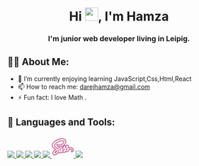 <h1 align="center">Hi <img src="https://raw.githubusercontent.com/MartinHeinz/MartinHeinz/master/wave.gif" width="30px">, I'm Hamza</h1>
<h3 align="center">I'm junior web developer living in Leipig.</h3>
  
  
  
  ## 🙋‍♂️ About Me:
- 🌱 I’m currently enjoying learning JavaScript,Css,Html,React
- 📫  How to reach me: darejhamza@gmail.com
- ⚡ Fun fact: I love Math .


<!--
**hamzadarej/hamzadarej** is a ✨ _special_ ✨ repository because its `README.md` (this file) appears on your GitHub profile.

Here are some ideas to get you started:

- 🔭 I’m currently working on ...
- 🌱 I’m currently learning ...
- 👯 I’m looking to collaborate on ...
- 🤔 I’m looking for help with ...
- 💬 Ask me about ...
- 📫 How to reach me: ...
- 😄 Pronouns: ...
- ⚡ Fun fact: ...
-->
## 🚀 Languages and Tools:
<p align="left"> 
    <a href="https://reactjs.org/" target="_blank"> <img src="https://img.icons8.com/color/48/000000/react-native.png"/> </a>
    <a href="https://developer.mozilla.org/en-US/docs/Web/JavaScript" target="_blank"> <img src="https://img.icons8.com/color/48/000000/javascript.png"/> </a> 
    <a href="https://www.w3.org/html/" target="_blank"> <img src="https://img.icons8.com/color/48/000000/html-5.png"/> </a> 
    <a href="https://www.w3schools.com/css/" target="_blank"> <img src="https://img.icons8.com/color/48/000000/css3.png"/> </a> 
    <a href="https://getbootstrap.com" target="_blank"> <img src="https://img.icons8.com/color/48/000000/bootstrap.png"/> </a> 
    <a href="https://sass.com" target="_blank"> <svg xmlns="http://www.w3.org/2000/svg" x="0px" y="0px"
width="50" height="50"
viewBox="0 0 226 226"
style=" fill:#000000;"><g fill="none" fill-rule="nonzero" stroke="none" stroke-width="1" stroke-linecap="butt" stroke-linejoin="miter" stroke-miterlimit="10" stroke-dasharray="" stroke-dashoffset="0" font-family="none" font-weight="none" font-size="none" text-anchor="none" style="mix-blend-mode: normal"><path d="M0,226v-226h226v226z" fill="none"></path><g fill="#cd6799"><path d="M103.28906,26.22836c-10.07056,0 -20.7004,1.88498 -30.74836,5.45578c-12.03224,4.27592 -34.78182,13.84991 -51.96234,29.91851c-17.44268,16.3172 -21.74579,32.01453 -19.96039,41.27149c3.34932,17.34776 20.02529,29.22378 32.69938,37.96094c-9.25696,5.66808 -19.31424,13.4749 -23.34156,22.3793c-3.80132,8.39816 -4.00408,17.04796 -0.59148,24.3568c2.54928,5.45564 6.90282,9.50344 11.6443,10.82328c3.28152,0.91304 6.67364,1.37719 10.08172,1.37719c13.46056,0 26.73997,-7.34606 34.66805,-19.16586c1.18876,-1.77184 2.21296,-3.61508 3.08984,-5.49992c0.48364,0.57404 0.9855,1.11856 1.50078,1.60672c4.32564,4.09964 9.48141,4.09625 11.17641,4.09625c5.22512,0 8.90277,-2.26473 11.55601,-5.07617c2.2148,1.47352 4.82058,2.26 7.6275,2.26c0.339,0 0.68958,-0.00346 1.02406,-0.04414c5.61836,-0.68704 11.67961,-6.17086 11.67961,-6.17086c0.23504,0.2034 0.47079,0.39282 0.72391,0.58266c2.38656,1.79896 5.38918,2.67492 9.17242,2.67492c0.62828,0 1.27796,-0.0166 1.93336,-0.06179c4.62396,-0.31188 8.11022,-1.41738 10.30242,-2.33946c2.20576,-0.80456 5.39864,-2.22709 8.58976,-4.57297c0.77292,-0.56952 1.51116,-1.16814 2.1982,-1.80094c1.40572,0.85428 2.9921,1.47055 4.71422,1.81859c0.84072,0.17176 1.71795,0.25601 2.62195,0.25602c2.37752,0 4.95067,-0.58118 7.85703,-1.77446c2.35944,-0.8136 5.76455,-2.27215 9.16359,-4.76719c7.87384,-5.79012 11.70489,-12.67175 11.37945,-20.43711c-0.00904,-0.23956 -0.02606,-0.47983 -0.04414,-0.72391c1.16164,-0.12656 2.36339,-0.18539 3.60188,-0.18539c1.53228,0 3.14839,0.10149 4.79367,0.29133c10.7802,1.26108 13.09748,6.34763 13.0568,8.03359c-0.0678,0.44296 -0.83507,1.15493 -1.55375,1.59789c-4.56068,2.82048 -6.45908,6.4826 -5.65,10.88508c0.86332,4.76408 4.86507,8.10422 9.72859,8.10422c0.9266,0 1.7366,-0.11653 2.41008,-0.22953c5.78108,-0.97632 16.79689,-8.15069 17.30312,-21.04625c0.29832,-7.48512 -2.76793,-15.14398 -8.40437,-21.01094c-7.08284,-7.3676 -17.46846,-11.42359 -29.24758,-11.42359h-0.27367c-4.86352,0.02712 -9.58692,0.69361 -14.125,1.98633l-0.14125,-1.02406c-0.27572,-1.93908 -0.38039,-2.6663 -0.15891,-4.35226c0.19888,-1.5142 1.12393,-4.25071 1.57141,-5.57055c0.62828,-1.84416 1.08515,-3.17608 0.92695,-5.1468c-0.30736,-3.84652 -3.50385,-10.38018 -13.52469,-10.4525h-0.03531h-0.24719c-8.9044,0 -14.40609,2.58622 -16.34969,7.6893c-0.24408,0.63732 -0.53152,1.47811 -0.82984,2.44539c-2.0792,-2.18768 -5.41962,-3.91001 -10.54078,-3.94617h-0.03531h-0.25602c-1.0622,0 -2.07412,0.04245 -3.03688,0.11477c12.84584,-11.90116 21.03368,-28.99177 16.86172,-45.36773c-4.05444,-15.9104 -21.14541,-25.79578 -44.59969,-25.79578zM103.28023,35.22422c18.0348,0 32.77163,6.74356 35.90399,19.03344c4.58328,17.97152 -11.02597,39.46596 -31.00437,47.19516c-10.38244,4.01828 -19.72133,5.32336 -26.90812,5.32336c-5.15732,0 -9.21021,-0.67793 -11.74141,-1.50961c-6.88848,-2.26 -10.93261,-6.79497 -11.91797,-9.35781c-0.3842,-1.00344 -1.05316,-2.69215 0,-3.27523c0.1808,-0.09944 0.33617,-0.16774 0.49437,-0.16774c0.41584,0 0.90223,0.42686 2.14523,1.80094c1.44188,1.59104 6.70189,5.52641 16.43797,5.52641c1.36956,0 2.83722,-0.07091 4.38758,-0.24719c32.9734,-3.69736 52.83329,-29.32174 46.55953,-43.10774c-2.3052,-5.0624 -10.39324,-8.66039 -22.14976,-8.66039c-10.65364,0 -24.32078,2.96201 -39.41758,10.48781c-38.76352,19.31396 -40.86207,35.23255 -41.19203,41.28031c-0.90852,16.6336 20.52723,25.39096 32.12555,37.76672c0.15368,0.16272 0.30108,0.32283 0.45024,0.48555c2.17412,-1.1978 4.46294,-2.4562 6.70937,-3.69016c5.84888,-3.21372 11.35438,-6.2263 13.93078,-7.6275c4.08156,-5.93024 12.37371,-12.47414 18.35367,-12.47414c9.56432,0 6.26797,13.73656 6.26797,13.73656c0,0 0.1969,-0.63993 0.45906,-0.64445c0.20792,-0.00452 0.87956,-1.06821 2.52484,-1.06821c0.49268,0 1.06545,0.0957 1.74797,0.3443c3.03744,1.11192 2.34786,3.24366 2.36594,3.46062c0.03616,0.42036 -3.58415,12.63495 -5.09383,20.46359c-0.71868,3.73352 -0.30072,6.45336 -0.08828,6.45336c0.29832,0 0.90047,-0.95598 1.46547,-1.9775l-0.00883,-0.02649c0,0 0.42036,-0.76642 1.13,-2.15406c0.0904,-0.18532 0.14125,-0.30016 0.14125,-0.30016l0.00883,0.00883c0.83168,-1.63624 2.00321,-4.03085 3.35469,-7.00953c2.65324,-5.84888 12.78065,-28.41653 13.63945,-30.91609c0.8588,-2.49956 1.30995,-5.08564 1.73031,-6.18852c0.41584,-1.0848 3.87237,-1.90687 7.96297,-1.90687h0.2207c4.18552,0.03164 4.60313,1.80991 4.63477,2.18055c0.03164,0.37064 -1.99318,5.32082 -2.45422,8.8193c-0.46104,3.49848 -0.01773,5.2545 0.36195,8.1925c0.25312,1.92552 1.45438,4.36257 2.86914,7.1243c4.32564,-7.07832 11.94925,-20.61749 12.68602,-24.40977c0.50172,-2.58996 1.30995,-5.07681 1.73031,-6.17969c0.41584,-1.0848 3.87689,-1.9157 7.96297,-1.9157h0.21187c4.18552,0.03164 4.61195,1.81874 4.64359,2.18937c0.03164,0.37064 -1.99318,5.32082 -2.45422,8.8193c-0.46104,3.49848 -0.01773,5.24567 0.36195,8.18367c0.32544,2.51312 2.27667,5.90425 4.20219,9.74625c5.2658,-2.59448 11.54931,-4.34259 18.80391,-4.37875h0.22953c18.61788,0 29.1165,12.08818 28.68258,23.09437c-0.32544,8.68744 -8.31666,12.27399 -9.79922,12.52711c-0.3616,0.06328 -0.67383,0.10594 -0.92695,0.10594c-0.50172,0 -0.78768,-0.18108 -0.89164,-0.74156c-0.10848,-0.58308 0.27932,-0.85124 1.54492,-1.6332c1.2656,-0.78196 5.04715,-3.37651 5.72062,-8.09539c0.678,-4.71888 -2.86547,-15.98682 -20.91383,-18.09766c-2.05208,-0.23956 -3.99123,-0.34429 -5.83539,-0.34429c-5.70876,0 -10.42835,1.0658 -14.28391,2.67492c0.9492,2.45436 1.64832,5.00696 1.7568,7.58336c0.23504,5.65904 -3.67448,9.83954 -7.73344,12.82726c-2.36396,1.7402 -4.90321,2.90127 -7.00953,3.60188c-1.41024,0.59664 -3.20517,1.20063 -4.68773,1.20063c-0.29832,0 -0.58082,-0.02521 -0.8475,-0.07945c-3.52108,-0.70964 -5.39716,-3.83317 -3.00156,-10.72617c1.29724,-3.729 5.02786,-9.41092 11.04398,-14.30156c-1.37408,-2.825 -2.90389,-5.7029 -3.68133,-8.34258c-1.53228,-5.21156 -2.00398,-8.36024 -2.00398,-8.36024c0,0 -4.97031,10.28166 -11.37063,19.64258c-0.37064,0.5424 -0.73739,1.06905 -1.10351,1.59789c1.25656,2.9154 2.25251,6.00948 2.38359,9.12828c0.23504,5.65452 -2.21784,9.92783 -6.2768,12.91555c-2.20124,1.61816 -4.54338,2.73764 -6.5593,3.4518c-1.29272,0.56048 -3.90754,1.47719 -7.6275,1.73031c-0.44748,0.03164 -0.8903,0.05297 -1.32422,0.05297c-1.53228,0 -2.91081,-0.2188 -3.76961,-0.86516c-1.50516,-1.13 -1.68674,-2.54172 -0.9093,-4.4582c0.65992,-1.6272 5.58827,-7.26032 9.72859,-12.19164c1.13904,-1.36052 2.23281,-2.74625 3.20461,-4.03445c-0.01356,-0.03164 -0.01766,-0.05297 -0.01766,-0.05297c0,0 0.74827,-0.96679 1.96867,-2.65727c-1.50968,-3.24988 -3.43061,-6.64638 -4.33461,-9.71094c-1.53228,-5.21156 -1.99516,-8.36906 -1.99516,-8.36906c0,0 -5.03274,12.89944 -10.27594,23.19148c-4.05896,7.96876 -6.76906,12.79965 -7.98946,14.91953c-0.00904,0.05424 -0.01766,0.07945 -0.01766,0.07945c0,0 -0.17797,0.31089 -0.49437,0.79453c-0.15368,0.26216 -0.22953,0.39727 -0.22953,0.39727c0,0 -0.00431,-0.01723 -0.00883,-0.03531c-1.36052,2.00688 -4.41802,5.94133 -7.45094,5.94133c-8.33488,0 -5.27039,-16.91469 -5.27039,-16.91469c0,0 -2.43395,6.26549 -5.18211,11.64429c-2.2374,4.3844 -4.27429,8.09539 -8.73101,8.09539c-1.2882,0 -3.31507,-0.04195 -5.00555,-1.64203c-3.82844,-3.63408 -6.75373,-12.86293 -6.17969,-20.00453c0.48816,-6.0794 1.42225,-10.28632 2.70141,-13.79836c-2.29164,1.24752 -4.92927,2.72182 -7.61867,4.2993c-1.3786,0.80908 -2.76652,1.632 -4.13156,2.43656c0.0452,0.08136 0.09174,0.16583 0.13242,0.24719c3.42616,6.61728 4.32854,21.10325 -3.13398,32.23148c-6.05228,9.02644 -16.3196,15.19321 -27.20828,15.19321c-2.54024,0 -5.11332,-0.33639 -7.67164,-1.05055c-4.36632,-1.21588 -10.9699,-10.24585 -5.27922,-22.82953c5.0172,-11.09208 25.07604,-21.59416 30.35992,-24.20672c0.44296,-0.24408 0.93684,-0.50977 1.45664,-0.79453c-10.53612,-9.21628 -36.85926,-21.6448 -40.54758,-40.7418c-1.0396,-5.37428 1.47924,-18.24131 17.27664,-33.01719c13.28428,-12.42548 31.76967,-21.93697 48.83719,-28.00281c9.39708,-3.34028 18.95991,-4.93492 27.74679,-4.93492zM105.50492,56.73836c9.6276,0 13.55371,2.79555 14.01023,3.48711c0.6328,1.4012 0.48979,4.52939 -1.95101,8.83695c-5.22964,9.2208 -18.84847,19.46121 -37.47539,21.54945c-1.16164,0.13108 -2.29637,0.19422 -3.38117,0.19422c-6.96532,0 -9.86038,-2.65663 -9.8875,-2.68375c-1.61816,-1.78992 -4.21186,-4.6479 -8.6957,-4.65242c-1.6724,0 -3.3008,0.43893 -4.84664,1.29773c-1.31532,0.72772 -7.69071,4.83668 -4.05211,14.30156c1.97524,5.13472 8.14504,11.65171 17.515,14.72531c2.50408,0.82264 5.57097,1.39647 8.94289,1.70383c-1.36504,1.356 -2.57583,2.72386 -3.60187,4.02562c-2.9154,1.59104 -7.45835,4.07895 -12.22695,6.70055l-0.90047,0.48555c-2.9154,-2.56736 -6.02453,-4.95067 -9.06649,-7.29203c-9.90784,-7.62072 -16.37539,-13.08999 -16.03187,-19.39539c0.72772,-13.32496 20.10326,-25.70453 36.23062,-33.74109c12.34864,-6.15172 24.92752,-9.5432 35.41844,-9.5432zM117.00797,107.29703c-0.07684,0.2938 -0.14386,0.59742 -0.2207,0.9093c-0.25764,1.0396 -0.54791,2.20957 -0.90047,3.23109c-0.29832,0.8136 -1.55029,3.70795 -3.20461,7.46859c-0.25312,-0.14464 -0.51019,-0.27953 -0.77688,-0.40609c-0.452,-2.63064 -1.40155,-5.33459 -3.18695,-7.68047c0.89496,-0.3164 1.79268,-0.65385 2.71024,-1.00641c1.88032,-0.72772 3.74425,-1.56682 5.57937,-2.51602zM96.24422,122.11945c-1.55488,0 -4.07648,1.35537 -6.42687,3.98149c-2.02496,2.26904 -5.47535,8.11319 -7.08899,13.00383c-3.2092,9.718 -1.82784,19.59328 0.45024,20.18992c0.0678,0.01808 0.14408,0.02648 0.21187,0.02648c2.6668,0 6.85613,-12.45535 8.88109,-17.40023c1.30628,-3.18208 6.38231,-17.29868 5.27039,-19.18352c-0.24408,-0.41132 -0.69657,-0.61797 -1.29773,-0.61797zM163.76172,138.12484c-3.37192,2.97868 -5.31227,6.10094 -6.16203,7.95414c-2.16508,4.71888 -2.27095,6.23047 -1.61555,6.70055c3.15044,-1.13 8.35034,-3.85895 8.39555,-11.15875c0.00904,-1.09384 -0.22473,-2.27102 -0.61797,-3.49594zM54.91094,146.16727c-0.32544,0.18984 -0.62864,0.37537 -0.92696,0.55617v0.00883c0,0 -0.13962,0.08037 -0.39726,0.22953c-1.55488,0.93112 -2.83997,1.70037 -3.70781,2.22469c-3.82844,2.39108 -9.60175,6.27948 -14.07203,10.49664c-7.33596,6.92012 -8.87467,16.52667 -5.00555,18.76859c0.82716,0.47912 1.91726,0.71508 3.1693,0.71508c4.1584,0 10.14613,-2.61482 14.74297,-7.6275c6.27376,-6.8478 8.86414,-15.52295 6.19734,-25.37203zM136.35922,147.29727c-1.30176,1.70856 -2.50069,3.22749 -3.53125,4.51117c-1.77184,2.20576 -6.2768,7.04484 -6.2768,7.04484c0,0 -0.63767,0.60533 -0.36195,0.76805c0.0904,0.05424 0.20439,0.07945 0.33547,0.07945c0.4294,0 1.06114,-0.25658 1.73914,-0.60914c2.49956,-1.57296 8.09949,-5.48749 8.11305,-11.29117c0,-0.16724 -0.0041,-0.33144 -0.01766,-0.5032z"></path></g></g></svg> </a> 
    <a style="padding-right:8px;" href="https://nodejs.org" target="_blank"> <img src="https://img.icons8.com/color/48/000000/nodejs.png"/> </a> 
    
</p>
